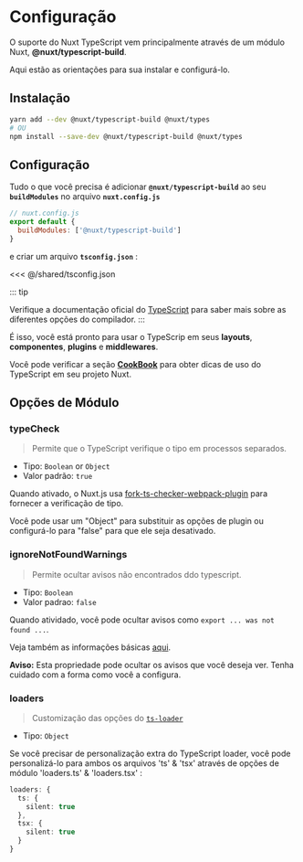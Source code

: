 # Configuração

O suporte do Nuxt TypeScript vem principalmente através de um módulo Nuxt, **@nuxt/typescript-build**.

Aqui estão as orientações para sua instalar e configurá-lo.

## Instalação

```sh
yarn add --dev @nuxt/typescript-build @nuxt/types
# OU
npm install --save-dev @nuxt/typescript-build @nuxt/types
```

## Configuração

Tudo o que você precisa é adicionar **`@nuxt/typescript-build`** ao seu **`buildModules`**  no arquivo **`nuxt.config.js`**

```js
// nuxt.config.js
export default {
  buildModules: ['@nuxt/typescript-build']
}
```

e criar um arquivo **`tsconfig.json`** :

<<< @/shared/tsconfig.json

::: tip

Verifique a documentação oficial do [TypeScript](https://www.typescriptlang.org/docs/handbook/compiler-options.html) para saber mais sobre as diferentes opções do compilador.
:::

É isso, você está pronto para usar o TypeScrip em seus **layouts**, **componentes**, **plugins** e **middlewares**.

Você pode verificar a seção [**CookBook**](../cookbook/components/) para obter dicas de uso do TypeScript em seu projeto Nuxt.

## Opções de Módulo

### typeCheck

> Permite que o TypeScript verifique o tipo em processos separados.

- Tipo: `Boolean` or `Object`
- Valor padrão: `true`

Quando ativado, o Nuxt.js usa [fork-ts-checker-webpack-plugin](https://github.com/TypeStrong/fork-ts-checker-webpack-plugin) para fornecer a verificação de tipo.

Você pode usar um "Object" para substituir as opções de plugin ou configurá-lo para "false" para que ele seja desativado.

### ignoreNotFoundWarnings

> Permite ocultar avisos não encontrados ddo typescript.

- Tipo: `Boolean`
- Valor padrao: `false`

Quando atividado, você pode ocultar avisos como `export ... was not found ...`.

Veja também as informações básicas [aqui](https://github.com/TypeStrong/ts-loader/issues/653).

**Aviso:** Esta propriedade pode ocultar os avisos que você deseja ver. Tenha cuidado com a forma como você a configura.

### loaders

> Customização das opções do [`ts-loader`](https://github.com/TypeStrong/ts-loader#loader-options)

- Tipo: `Object`

Se você precisar de personalização extra do TypeScript loader, você pode personalizá-lo para ambos os arquivos 'ts' & 'tsx' através de opções de módulo 'loaders.ts' & 'loaders.tsx' :

```ts
loaders: {
  ts: {
    silent: true
  },
  tsx: {
    silent: true
  }
}
```
